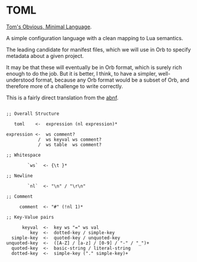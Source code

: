 # TOML

  [Tom's Obvious, Minimal Language](https://github.com/toml-lang/toml)\.

A simple configuration language with a clean mapping to Lua semantics\.

The leading candidate for manifest files, which we will use in Orb to specify
metadata about a given project\.

It may be that these will eventually be in Orb format, which is surely rich
enough to do the job\.  But it is better, I think, to have a simpler,
well\-understood format, because any Orb format would be a subset of Orb, and
therefore more of a challenge to write correctly\.

This is a fairly direct translation from the [abnf](https://github.com/toml-lang/toml/blob/master/toml.abnf)\.

```peg

;; Overall Structure

   toml    <-  expression (nl expression)*

expression <-  ws comment?
            /  ws keyval ws comment?
            /  ws table  ws comment?

;; Whitespace

        `ws`  <- {\t }*

;; Newline

        `nl`  <- "\n" / "\r\n"

;; Comment

     comment  <- "#" (!nl 1)*

;; Key-Value pairs

      keyval  <-  key ws "=" ws val
         key  <-  dotted-key / simple-key
  simple-key  <-  quoted-key / unquoted-key
unquoted-key  <-  ([A-Z] / [a-z] / [0-9] / "-" / "_")+
  quoted-key  <-  basic-string / literal-string
  dotted-key  <-  simple-key ("." simple-key)+

```
